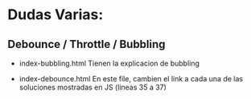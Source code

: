 # Dudas Varias:
## Debounce / Throttle / Bubbling

- index-bubbling.html
Tienen la explicacion de bubbling

- index-debounce.html
En este file, cambien el link a cada una de las soluciones mostradas en JS (lineas 35 a 37)